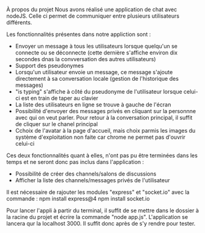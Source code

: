 À propos du projet
Nous avons réalisé une application de chat avec nodeJS. Celle ci permet de communiquer entre plusieurs utilisateurs différents.

Les fonctionnalités présentes dans notre appliction sont :
- Envoyer un message à tous les utilisateurs lorsque quelqu'un se connecte ou se déconnecte (cette dernière s'affiche environ dix secondes dnas la convversation des autres utilisateurs)
- Support des pseudonymes
- Lorsqu'un utilisateur envoie un message, ce message s'ajoute directement à sa conversation locale (gestion de l'historique des messages)
- "is typing" s'affiche à côté du pseudonyme de l'utilisateur lorsque celui-ci est en train de taper au clavier
- La liste des utilisateurs en ligne se trouve à gauche de l'écran
- Possibilité d'envoyer des messages privés en cliquant sur la personnne avec qui on veut parler. Pour retour à la conversation principal, il suffit de cliquer sur le chanel principal
- Cchoix de l'avatar à la page d'accueil, mais choix parmis les images du système d'exploitation non faite car chrome ne permet pas d'ouvrir celui-ci

Ces deux fonctionnalités quant à elles, n'ont pas pu être terminées dans les temps et ne seront donc pas inclus dans l'application :
- Possibilité de créer des channels/salons de discussions
- Afficher la liste des channels/messages privés de l'utilisateur


Il est nécessaire de rajouter les modules "express" et "socket.io" avec la commande :
npm install express@4
npm install socket.io

Pour lancer l'appli à partir du terminal, il suffit de se mettre dans le dossier à la racine du projet et écrire la commande "node app.js". L'application se lancera qur la localhost 3000. Il suffit donc après de s'y rendre pour tester.
